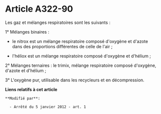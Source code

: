 # Article A322-90

Les gaz et mélanges respiratoires sont les suivants : 

1° Mélanges binaires : 

- le nitrox est un mélange respiratoire composé d'oxygène et d'azote dans des proportions différentes de celle de l'air ; 

- l'héliox est un mélange respiratoire composé d'oxygène et d'hélium ; 

2° Mélanges ternaires : le trimix, mélange respiratoire composé d'oxygène, d'azote et d'hélium ; 

3° L'oxygène pur, utilisable dans les recycleurs et en décompression.

**Liens relatifs à cet article**

	**Modifié par**:

	  - Arrêté du 5 janvier 2012 - art. 1
